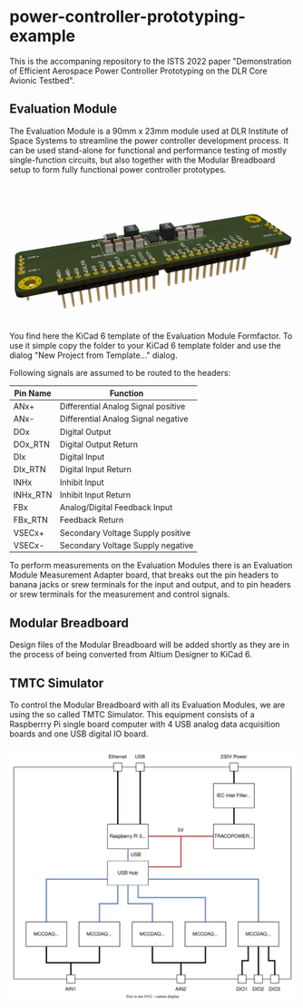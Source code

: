 # power-controller-prototyping-example
This is the accompaning repository to the ISTS 2022 paper "Demonstration of Efficient Aerospace Power Controller Prototyping on the DLR Core Avionic Testbed".

## Evaluation Module
The Evaluation Module is a 90mm x 23mm module used at DLR Institute of Space Systems to streamline the power controller development process. It can be used stand-alone for functional and performance testing of mostly single-function circuits, but also together with the Modular Breadboard setup to form fully functional power controller prototypes.

![Evaluation_Module_Example.png](./doc/Evaluation_Module_Example.png)

You find here the KiCad 6 template of the Evaluation Module Formfactor. To use it simple copy the folder to your KiCad 6 template folder and use the dialog "New Project from Template..." dialog.

Following signals are assumed to be routed to the headers:

| Pin Name | Function |
| --- | --- |
| ANx+ | Differential Analog Signal positive |
| ANx- | Differential Analog Signal negative |
| DOx | Digital Output |
| DOx_RTN | Digital Output Return |
| DIx | Digital Input |
| DIx_RTN | Digital Input Return |
| INHx | Inhibit Input |
| INHx_RTN | Inhibit Input Return |
| FBx | Analog/Digital Feedback Input |
| FBx_RTN | Feedback Return |
| VSECx+ | Secondary Voltage Supply positive |
| VSECx- | Secondary Voltage Supply negative |

To perform measurements on the Evaluation Modules there is an Evaluation Module Measurement Adapter board, that breaks out the pin headers to banana jacks or srew terminals for the input and output, and to pin headers or srew terminals for the measurement and control signals.

## Modular Breadboard
Design files of the Modular Breadboard will be added shortly as they are in the process of being converted from Altium Designer to KiCad 6.

## TMTC Simulator
To control the Modular Breadboard with all its Evaluation Modules, we are using the so called TMTC Simulator. This equipment consists of a Raspberrry Pi single board computer with 4 USB analog data acquisition boards and one USB digital IO board.

![TMTC_Simulator_Block_Diagram.svg](./doc/TMTC_Simulator_Block_Diagram.svg)

